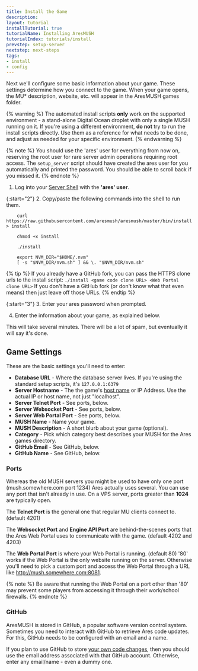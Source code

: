 ```yaml
---
title: Install the Game
description: 
layout: tutorial
installTutorial: true
tutorialName: Installing AresMUSH
tutorialIndex: tutorials/install
prevstep: setup-server
nextstep: next-steps
tags:
- install
- config
---
```


Next we'll configure some basic information about your game.  These settings determine how you connect to the game.  When your game opens, the MU* description, website, etc. will appear in the AresMUSH games folder.

{% warning %} 
The automated install scripts **only** work on the supported environment - a stand-alone Digital Ocean droplet with only a single MUSH running on it.  If you're using a different environment, **do not** try to run the install scripts directly.  Use them as a reference for what needs to be done, and adjust as needed for your specific environment.
{% endwarning %}

{% note %} 
You should use the 'ares' user for everything from now on, reserving the root user for rare server admin operations requiring root access.  The `setup_server` script should have created the ares user for you automatically and printed the password.  You should be able to scroll back if you missed it.
{% endnote %}


1. Log into your [Server Shell](/tutorials/install/server-shell.html) with the **'ares' user**.

{:start="2"}
2. Copy/paste the following commands into the shell to run them.

        curl https://raw.githubusercontent.com/aresmush/aresmush/master/bin/install > install
        
        chmod +x install
        
        ./install
        
        export NVM_DIR="$HOME/.nvm"
        [ -s "$NVM_DIR/nvm.sh" ] && \. "$NVM_DIR/nvm.sh" 

{% tip %} 
If you already have a GitHub fork, you can pass the HTTPS clone urls to the install script: `./install <game code clone URL> <Web Portal clone URL>`   If you don't have a GitHub fork (or don't know what that even means) then just leave off those URLs.
{% endtip %}

{:start="3"}
3.  Enter your ares password when prompted.

4.  Enter the information about your game, as explained below.

This will take several minutes.  There will be a lot of spam, but eventually it will say it's done.

## Game Settings

These are the basic settings you'll need to enter:

* **Database URL** - Where the database server lives.  If you're using the standard setup scripts, it's `127.0.0.1:6379`
* **Server Hostname** - The the game's [host name](/tutorials/install/getting-a-hostname.html) or IP Address.  Use the actual IP or host name, not just "localhost".
* **Server Telnet Port** - See ports, below.
* **Server Websocket Port** - See ports, below.
* **Server Web Portal Port** - See ports, below.
* **MUSH Name** - Name your game.
* **MUSH Description** - A short blurb about your game (optional).
* **Category** - Pick which category best describes your MUSH for the Ares games directory.
* **GitHub Email** - See GitHub, below.
* **GitHub Name** - See GitHub, below.

### Ports

Whereas the old MUSH servers you might be used to have only one port (mush.somewhere.com port 1234) Ares actually uses several.  You can use any port that isn't already in use.  On a VPS server, ports greater than **1024** are typically open.

The **Telnet Port** is the general one that regular MU clients connect to.  (default 4201)

The **Websocket Port** and **Engine API Port** are behind-the-scenes ports that the Ares Web Portal uses to communicate with the game. (default 4202 and 4203)

The **Web Portal Port** is where your Web Portal is running. (default 80)  '80' works if the Web Portal is the only website running on the server.  Otherwise you'll need to pick a custom port and access the Web Portal through a URL like http://mush.somewhere.com:8081.

{% note %} 
 Be aware that running the Web Portal on a port other than '80' may prevent some players from accessing it through their work/school firewalls.
{% endnote %}

### GitHub

AresMUSH is stored in GitHub, a popular software version control system.  Sometimes you need to interact with GitHub to retrieve Ares code updates.  For this, GitHub needs to be configured with an email and a name.  

If you plan to use GitHub to store [your own code changes](/tutorials/code/git.html), then you should use the email address associated with that GitHub account.  Otherwise, enter any email/name - even a dummy one.